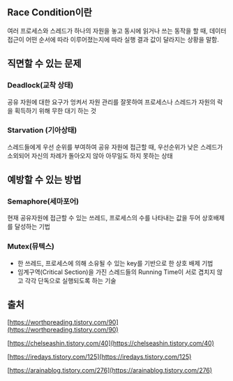 ## Race Condition이란

여러 프로세스와 스레드가 하나의 자원을 놓고 동시에 읽거나 쓰는 동작을 할 때, 데이터 접근이 어떤 순서에 따라 이루어졌는지에 따라 실행 결과 값이 달라지는 상황을 말함.

## 직면할 수 있는 문제

### Deadlock(교착 상태)

공유 자원에 대한 요구가 엉켜서 자원 관리를 잘못하여 프로세스나 스레드가 자원의 락을 획득하기 위해 무한 대기 하는 것

### Starvation (기아상태)

스레드들에게 우선 순위를 부여하여 공유 자원에 접근할 때, 우선순위가 낮은 스레드가 소외되어 자신의 차례가 돌아오지 않아 아무일도 하지 못하는 상태

## 예방할 수 있는 방법

### **Semaphore(세마포어)**

현재 공유자원에 접근할 수 있는 쓰레드, 프로세스의 수를 나타내는 값을 두어 상호배제를 달성하는 기법

### **Mutex(뮤텍스)**

- 한 쓰레드, 프로세스에 의해 소유될 수 있는 key를 기반으로 한 상호 배제 기법
- 임계구역(Critical Section)을 가진 스레드들의 Running Time이 서로 겹치지 않고 각각 단독으로 실행되도록 하는 기술

## 출처

[https://worthpreading.tistory.com/90](https://worthpreading.tistory.com/90)

[https://chelseashin.tistory.com/40](https://chelseashin.tistory.com/40)

[https://iredays.tistory.com/125](https://iredays.tistory.com/125)

[https://arainablog.tistory.com/276](https://arainablog.tistory.com/276)
